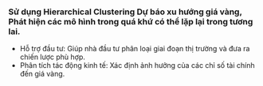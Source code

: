 ### Sử dụng Hierarchical Clustering Dự báo xu hướng giá vàng, Phát hiện các mô hình trong quá khứ có thể lặp lại trong tương lai.
* Hỗ trợ đầu tư: Giúp nhà đầu tư phân loại giai đoạn thị trường và đưa ra chiến lược phù hợp.
* Phân tích tác động kinh tế: Xác định ảnh hưởng của các chỉ số tài chính đến giá vàng.
